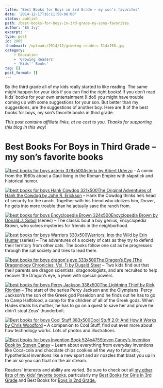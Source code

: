 ```yaml
---
title: "Best Books for Boys in 3rd Grade – my son's favorites"
date: '2014-12-17T16:11:50-06:00'
status: publish
path: /best-books-for-boys-in-3rd-grade-my-sons-favorites
author: 'ES Ivy'
excerpt: ''
type: post
id: 2865
thumbnail: /uploads/2014/12/growing-readers-514x150.jpg
category:
    - Education
    - 'Growing Readers'
    - 'Kids'' Books'
tag: []
post_format: []
---
```

By the third grade all of my kids really started to like reading. The same might happen for your kids if you can find the right books! If you don’t read kids’ books for your own entertainment (I do!) you might have trouble coming up with some suggestions for your son. But better than my suggestions, are the suggestions of another boy. Here are 8 of the best books for boys, my son’s favorite books in third grade.

*This post contains affiliate links, at no cost to you. Thanks for supporting this blog in this way!*

Best Books For Boys in Third Grade – my son’s favorite books
============================================================

[![best books for boys asterix 378x500](/uploads/2014/12/asterix-378x500.jpg)Asterix by Albert Uderzo](http://www.amazon.com/gp/product/1444004239/ref=as_li_qf_sp_asin_il_tl?ie=UTF8&camp=1789&creative=9325&creativeASIN=1444004239&linkCode=as2&tag=esiv-20&linkId=LMXCT5ZYDCXZJXU6) – A comic from the 1960s about a Gaul living in the Roman Empire with slapstick and historical humor.

[![best books for boys Hank Cowdog 321x500](/uploads/2014/12/Hank-Cowdog-321x500.jpg)The Original Adventures of Hank the Cowdog by John R. Erickson](http://www.amazon.com/gp/product/1591881013/ref=as_li_qf_sp_asin_il_tl?ie=UTF8&camp=1789&creative=9325&creativeASIN=1591881013&linkCode=as2&tag=esiv-20&linkId=ZEHPPOPIT6MVNORW) – Hank the Cowdog thinks he’s head of security for the ranch. Together with his friend who idolizes him, Drover, he gets into more trouble than he actually save the ranch from.

[![best books for boys Encyclopedia Brown 324x500](/uploads/2014/12/Encyclopedia-Brown-324x500.jpg)Encyclopedia Brown by Donald J. Sobol](http://www.amazon.com/gp/product/0142409855/ref=as_li_qf_sp_asin_il_tl?ie=UTF8&camp=1789&creative=9325&creativeASIN=0142409855&linkCode=as2&tag=esiv-20&linkId=EYWN7VILTYRKOGE2) (series) – The classic bout a boy genius, Encyclopedia Brown, who solves mysteries for friends in the neighborhood.

[![best books for boys Warriors 330x500](/uploads/2014/12/Warriors-330x500.jpg)Warriors, Into the Wild by Erin Hunter](http://www.amazon.com/gp/product/0061477931/ref=as_li_qf_sp_asin_il_tl?ie=UTF8&camp=1789&creative=9325&creativeASIN=0061477931&linkCode=as2&tag=esiv-20&linkId=BNK3FDE54PGCJ4UL) (series) – The adventures of a society of cats as they try to defend their territory from other cats. The books follow one cat as he progresses through the cat society and tries to lead them.

[![best books for boys dragon's eye 333x500](/uploads/2014/12/dragons-eye-333x500.jpg)The Dragon’s Eye (The Dragonology Chronicles, Vol. 1) by Dugald Steer](http://www.amazon.com/gp/product/0763638072/ref=as_li_qf_sp_asin_il_tl?ie=UTF8&camp=1789&creative=9325&creativeASIN=0763638072&linkCode=as2&tag=esiv-20&linkId=HNBM5OC7Q37ZWJQ4) – Two kids find out that their parents are dragon scientists, dragonologists, and are recruited to help recover the Dragon’s eye, a jewel with special powers.

[![best books for boys Percy Jackson 338x500](/uploads/2014/12/Percy-Jackson-338x500.jpg)The Lightning Thief by Rick Riordan](http://www.amazon.com/gp/product/1484707230/ref=as_li_qf_sp_asin_il_tl?ie=UTF8&camp=1789&creative=9325&creativeASIN=1484707230&linkCode=as2&tag=esiv-20&linkId=J7WO7SJER7YOHRY7) – The start of the series Percy Jackson and the Olympians. Percy Jackson’s the son of the Greek god Poseidon and he finds out he has to go to Camp Halfblood, a camp for the children of all of the Greek gods. When Hades steals his mother, he has to go on a quest to save her and prove he didn’t steal Zeus’ thunderbolt.

[![Best books for boys Cool Stuff 383x500](/uploads/2014/12/Cool-Stuff-383x500.jpg)Cool Stuff 2.0: And How it Works by Chris Woodford](http://www.amazon.com/gp/product/0756632072/ref=as_li_qf_sp_asin_il_tl?ie=UTF8&camp=1789&creative=9325&creativeASIN=0756632072&linkCode=as2&tag=esiv-20&linkId=DE7CCNDNMEP2KDYH) – A companion to Cool Stuff, find out even more about how technology works. Lots of photos and illustrations.

[![Best books for boys Invention Book 524x475](/uploads/2014/12/Invention-Book-524x475.jpg)Steven Caney’s Invention Book by Steven Caney](http://www.amazon.com/gp/product/0894800760/ref=as_li_qf_sp_asin_il_tl?ie=UTF8&camp=1789&creative=9325&creativeASIN=0894800760&linkCode=as2&tag=esiv-20&linkId=MWTCGSE5D55B6PDB) – Learn about everything from everyday inventions like Coca-cola and chocolate chips cookies all the way to futuristic, hypothetical inventions like a new sport and air nozzles that blast you up in the air so you can float on the air stream.

Readers’ interests and ability are varied. Be sure to check out all [my other lists of my kids’ favorite books](http://192.168.1.34:4945/draft2774), particularly my [Best Books for Girls in 3rd Grade](http://192.168.1.34:4945/draft2866) and Best Books for [Boys in 2nd Grade.](http://192.168.1.34:4945/draft2793)